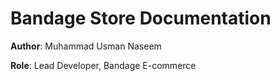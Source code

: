 # Bandage Store Documentation

**Author**: Muhammad Usman Naseem

**Role**: Lead Developer, Bandage E-commerce
